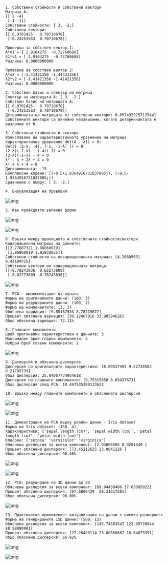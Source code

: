     1. Собствени стойности и собствени вектори
    Матрица A:
    [[ 2 -4]
     [-1 -1]]
    Собствени стойности: [ 3. -2.]
    Собствени вектори:
    [[ 0.9701425   0.70710678]
     [-0.24253563  0.70710678]]
    
    Проверка за собствен вектор 1:
    A*v1 = [ 2.9104275  -0.72760688]
    λ1*v1 = [ 2.9104275  -0.72760688]
    Разлика: 0.0000000000
    
    Проверка за собствен вектор 2:
    A*v2 = [-1.41421356 -1.41421356]
    λ2*v2 = [-1.41421356 -1.41421356]
    Разлика: 0.0000000000
    
    2. Собствен базис и спектър на матрица
    Спектър на матрицата A: [ 3. -2.]
    Собствен базис на матрицата A:
    [[ 0.9701425   0.70710678]
     [-0.24253563  0.70710678]]
    Детерминанта на матрицата от собствени вектори: 0.8574929257125441
    Собствените вектори са линейно независими, когато детерминантата е различна от 0.
    
    3. Собствени стойности и вектори
    Изчисляване на характеристичното уравнение на матрица
    Характеристично уравнение det(A - λI) = 0:
    det([ [2-λ, -4], [-1, -1-λ] ]) = 0
    (2-λ)(-1-λ) - (-4)(-1) = 0
    (2-λ)(-1-λ) - 4 = 0
    λ² - λ + 2λ + 4 = 0
    λ² + λ + 4 = 0
    Дискриминанта: -15
    Комплексни корени: [(-0.5+1.9364916731037085j), (-0.5-1.9364916731037085j)]
    Сравнение с numpy: [ 3. -2.]
    
    4. Визуализация на проекция
    


    
![png](output_0_1.png)
    


    
    5. Как проекцията запазва форми
    


    
![png](output_0_3.png)
    



    
![png](output_0_4.png)
    


    
    6. Връзка между проекцията и собствените стойности/вектори
    Ковариационна матрица на данните:
    [[2.77887321 1.86860019]
     [1.86860019 1.91832035]]
    Собствени стойности на ковариационната матрица: [4.26609631 0.43109725]
    Собствени вектори на ковариационната матрица:
    [[-0.78243036  0.62273809]
     [-0.62273809 -0.78243036]]
    


    
![png](output_0_6.png)
    


    
    7. PCA - имплементация от нулата
    Форма на оригиналните данни: (100, 3)
    Форма на редуцираните данни: (100, 2)
    Форма на компонентите: (3, 2)
    Обяснена вариация: [9.85167533 8.78219872]
    Процент обяснена вариация: [38.12467916 33.98594626]
    Общо обяснена вариация: 72.11%
    
    8. Главните компоненти
    Брой оригинални характеристики в данните: 3
    Максимален брой главни компоненти: 3
    Избран брой главни компоненти: 2
    


    
![png](output_0_8.png)
    


    
    9. Дисперсия и обяснена дисперсия
    Дисперсия по оригиналните характеристики: [8.09537493 9.52734503 8.21795739]
    Обща дисперсия: 25.84067734954618
    Дисперсия по главните компоненти: [9.75315858 8.69437673]
    Обща дисперсия след PCA: 18.447535309123623
    
    10. Връзка между главните компоненти и обяснената дисперсия
    


    
![png](output_0_10.png)
    



    
![png](output_0_11.png)
    


    
    11. Демонстрация на PCA върху реални данни - Iris dataset
    Форма на Iris dataset: (150, 4)
    Характеристики: ['sepal length (cm)', 'sepal width (cm)', 'petal length (cm)', 'petal width (cm)']
    Класове: ['setosa' 'versicolor' 'virginica']
    Обяснена дисперсия за всеки компонент: [2.93808505 0.9201649 ]
    Процент обяснена дисперсия: [73.45212625 23.0041226 ]
    Общо обяснена дисперсия: 96.46%
    


    
![png](output_0_13.png)
    



    
![png](output_0_14.png)
    


    
    12. PCA: редуциране на 3D данни до 2D
    Обяснена дисперсия за всеки компонент: [89.94438486 37.63085922]
    Процент обяснена дисперсия: [67.6806429  28.31617281]
    Общо обяснена дисперсия: 96.00%
    


    
![png](output_0_16.png)
    


    
    13. Практическо приложение: визуализация на данни с висока размерност
    Форма на генерираните 15D данни: (500, 15)
    Обяснена дисперсия за всеки компонент: [145.74683547 122.99739844  88.98880901]
    Процент обяснена дисперсия: [27.26420114 23.00856687 16.64673391]
    Общо обяснена дисперсия: 66.92%
    


    
![png](output_0_18.png)
    



    
![png](output_0_19.png)
    


    
    
    
    
    
    
    
    
    
    
    
    
    
    
    


```python

```
